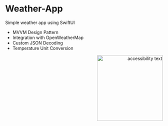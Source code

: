 # Weather-App

Simple weather app using SwiftUI

- MVVM Design Pattern 
- Integration with OpenWeatherMap 
- Custom JSON Decoding 
- Temperature Unit Conversion 

<p align="right">
  <img src="https://user-images.githubusercontent.com/29463442/157142523-d25d39bb-c9ae-4948-ae7e-e5e240dfdfde.png" width="210" alt="accessibility text">
</p>


